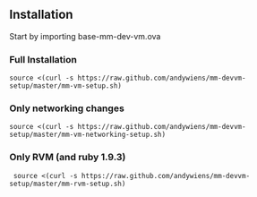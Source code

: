 ## Installation
Start by importing base-mm-dev-vm.ova
### Full Installation
    source <(curl -s https://raw.github.com/andywiens/mm-devvm-setup/master/mm-vm-setup.sh)
### Only networking changes
    source <(curl -s https://raw.github.com/andywiens/mm-devvm-setup/master/mm-vm-networking-setup.sh)
### Only RVM (and ruby 1.9.3)
     source <(curl -s https://raw.github.com/andywiens/mm-devvm-setup/master/mm-rvm-setup.sh)